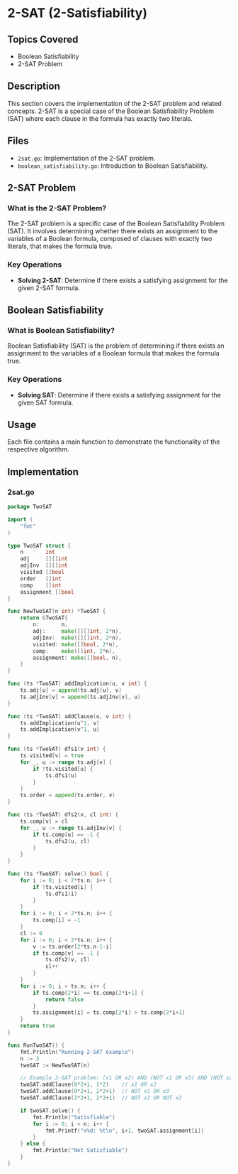 # 2-SAT (2-Satisfiability)

## Topics Covered
- Boolean Satisfiability
- 2-SAT Problem

## Description
This section covers the implementation of the 2-SAT problem and related concepts. 2-SAT is a special case of the Boolean Satisfiability Problem (SAT) where each clause in the formula has exactly two literals.

## Files
- `2sat.go`: Implementation of the 2-SAT problem.
- `boolean_satisfiability.go`: Introduction to Boolean Satisfiability.

## 2-SAT Problem

### What is the 2-SAT Problem?
The 2-SAT problem is a specific case of the Boolean Satisfiability Problem (SAT). It involves determining whether there exists an assignment to the variables of a Boolean formula, composed of clauses with exactly two literals, that makes the formula true.

### Key Operations
- **Solving 2-SAT**: Determine if there exists a satisfying assignment for the given 2-SAT formula.

## Boolean Satisfiability

### What is Boolean Satisfiability?
Boolean Satisfiability (SAT) is the problem of determining if there exists an assignment to the variables of a Boolean formula that makes the formula true.

### Key Operations
- **Solving SAT**: Determine if there exists a satisfying assignment for the given SAT formula.

## Usage
Each file contains a main function to demonstrate the functionality of the respective algorithm.

## Implementation

### 2sat.go

```go
package TwoSAT

import (
	"fmt"
)

type TwoSAT struct {
	n       int
	adj     [][]int
	adjInv  [][]int
	visited []bool
	order   []int
	comp    []int
	assignment []bool
}

func NewTwoSAT(n int) *TwoSAT {
	return &TwoSAT{
		n:       n,
		adj:     make([][]int, 2*n),
		adjInv:  make([][]int, 2*n),
		visited: make([]bool, 2*n),
		comp:    make([]int, 2*n),
		assignment: make([]bool, n),
	}
}

func (ts *TwoSAT) addImplication(u, v int) {
	ts.adj[u] = append(ts.adj[u], v)
	ts.adjInv[v] = append(ts.adjInv[v], u)
}

func (ts *TwoSAT) addClause(u, v int) {
	ts.addImplication(u^1, v)
	ts.addImplication(v^1, u)
}

func (ts *TwoSAT) dfs1(v int) {
	ts.visited[v] = true
	for _, u := range ts.adj[v] {
		if !ts.visited[u] {
			ts.dfs1(u)
		}
	}
	ts.order = append(ts.order, v)
}

func (ts *TwoSAT) dfs2(v, cl int) {
	ts.comp[v] = cl
	for _, u := range ts.adjInv[v] {
		if ts.comp[u] == -1 {
			ts.dfs2(u, cl)
		}
	}
}

func (ts *TwoSAT) solve() bool {
	for i := 0; i < 2*ts.n; i++ {
		if !ts.visited[i] {
			ts.dfs1(i)
		}
	}
	for i := 0; i < 2*ts.n; i++ {
		ts.comp[i] = -1
	}
	cl := 0
	for i := 0; i < 2*ts.n; i++ {
		v := ts.order[2*ts.n-1-i]
		if ts.comp[v] == -1 {
			ts.dfs2(v, cl)
			cl++
		}
	}
	for i := 0; i < ts.n; i++ {
		if ts.comp[2*i] == ts.comp[2*i+1] {
			return false
		}
		ts.assignment[i] = ts.comp[2*i] > ts.comp[2*i+1]
	}
	return true
}

func RunTwoSAT() {
	fmt.Println("Running 2-SAT example")
	n := 3
	twoSAT := NewTwoSAT(n)

	// Example 2-SAT problem: (x1 OR x2) AND (NOT x1 OR x3) AND (NOT x2 OR NOT x3)
	twoSAT.addClause(0*2+1, 1*2)    // x1 OR x2
	twoSAT.addClause(0*2+1, 2*2+1)  // NOT x1 OR x3
	twoSAT.addClause(1*2+1, 2*2+1)  // NOT x2 OR NOT x3

	if twoSAT.solve() {
		fmt.Println("Satisfiable")
		for i := 0; i < n; i++ {
			fmt.Printf("x%d: %t\n", i+1, twoSAT.assignment[i])
		}
	} else {
		fmt.Println("Not Satisfiable")
	}
}
